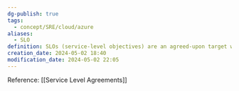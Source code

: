 ```yaml
---
dg-publish: true
tags:
  - concept/SRE/cloud/azure
aliases:
  - SLO
definition: SLOs (service-level objectives) are an agreed-upon target within an SLA that must be achieved for each activity, function, and process to provide the best opportunity for customer success.
creation_date: 2024-05-02 18:40
modification_date: 2024-05-02 22:05
---
```

Reference: [[Service Level Agreements]]
